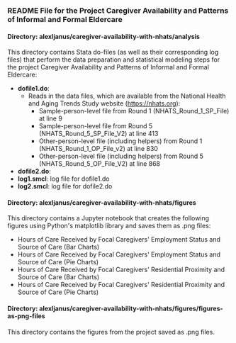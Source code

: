 ### README File for the Project Caregiver Availability and Patterns of Informal and Formal Eldercare

#### Directory: alexljanus/caregiver-availability-with-nhats/analysis

This directory contains Stata do-files (as well as their corresponding log files) that perform the data preparation and statistical modeling steps for the project Caregiver Availability and Patterns of Informal and Formal Eldercare:
- **dofile1.do**:
  - Reads in the data files, which are available from the National Health and Aging Trends Study website (https://nhats.org):
    - Sample-person-level file from Round 1 (NHATS_Round_1_SP_File) at line 9
    - Sample-person-level file from Round 5 (NHATS_Round_5_SP_File_V2) at line 413
    - Other-person-level file (including helpers) from Round 1 (NHATS_Round_1_OP_File_v2) at line 830
    - Other-person-level file (including helpers) from Round 5 (NHATS_Round_5_OP_File_V2) at line 868
- **dofile2.do**:
- **log1.smcl**: log file for dofile1.do
- **log2.smcl**: log file for dofile2.do

#### Directory: alexljanus/caregiver-availability-with-nhats/figures

This directory contains a Jupyter notebook that creates the following figures using Python's matplotlib library and saves them as .png files:
- Hours of Care Received by Focal Caregivers' Employment Status and Source of Care (Bar Charts)
- Hours of Care Received by Focal Caregivers' Employment Status and Source of Care (Pie Charts)
- Hours of Care Received by Focal Caregivers' Residential Proximity and Source of Care (Bar Charts)
- Hours of Care Received by Focal Caregivers' Residential Proximity and Source of Care (Pie Charts)

#### Directory: alexljanus/caregiver-availability-with-nhats/figures/figures-as-png-files

This directory contains the figures from the project saved as .png files.
